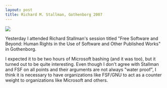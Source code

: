 ```yaml
---
layout: post
title: Richard M. Stallman, Gothenborg 2007
---
```



[![](http://farm1.static.flickr.com/232/502386938_8fbde7f970_m.jpg)](http://www.flickr.com/photos/emilerl/502386938/)

Yesterday I attended Richard Stallman's session titled "Free Software and Beyond: Human Rights in the Use of Software and Other Published Works" in Gothenborg.   

I expected it to be two hours of Microsoft bashing (and it was too), but it turned out to be quite interesting. Even though I don't agree with Stallman and FSF on all points and their arguments are not always "water proof", I think it is necessary to have organizations like FSF/GNU to act as a counter weight to organizations like Microsoft and others.
  


